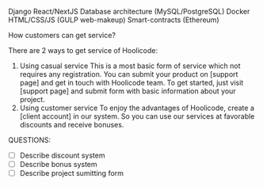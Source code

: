 Django
React/NextJS
Database architecture (MySQL/PostgreSQL)
Docker
HTML/CSS/JS (GULP web-makeup)
Smart-contracts (Ethereum)

How customers can get service?

There are 2 ways to get service of Hoolicode:
1) Using casual service
	This is a most basic form of service which not requires any registration. You can submit your product on [support page] and get in touch with Hoolicode team. To get started, just visit [support page] and submit form with basic information about your project. 
2) Using customer service
	To enjoy the advantages of Hoolicode, create a [client account] in our system. So you can use our services at favorable discounts and receive bonuses.

QUESTIONS:
- [ ] Describe discount system
- [ ] Describe bonus system
- [ ] Describe project sumitting form